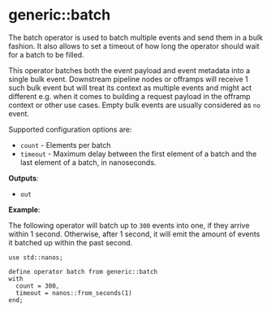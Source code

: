 # generic::batch

The batch operator is used to batch multiple events and send them in a bulk fashion. It also allows to set a timeout of how long the operator should wait for a batch to be filled.

This operator batches both the event payload and event metadata into a single bulk event. Downstream pipeline nodes or offramps will receive 1 such bulk event but will treat its context as multiple events and might act different e.g. when it comes to building a request payload in the offramp context or other use cases. Empty bulk events are usually considered as `no` event.

Supported configuration options are:

- `count` - Elements per batch
- `timeout` - Maximum delay between the first element of a batch and the last element of a batch, in nanoseconds.

**Outputs**:

- `out`

**Example**:

The following operator will batch up to `300` events into one, if they arrive within 1 second. Otherwise, after 1 second, it will emit the amount of events it batched up within the past second.

```tremor
use std::nanos;

define operator batch from generic::batch
with
  count = 300,
  timeout = nanos::from_seconds(1)
end;
```